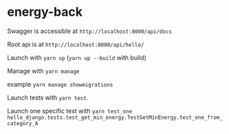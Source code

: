 # energy-back

Swagger is accessible at `http://localhost:8000/api/docs`

Root api is at `http://localhost:8000/api/hello/`

Launch with `yarn up` (`yarn up --build` with build)

Manage with `yarn manage`

example `yarn manage showmigrations`

Launch tests with `yarn test`.

Launch one specific test with `yarn test_one hello_django.tests.test_get_min_energy.TestGetMinEnergy.test_one_from_category_A`
